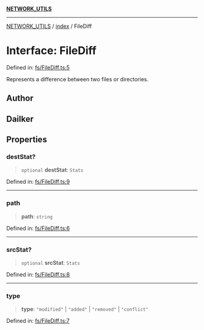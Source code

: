 [**NETWORK_UTILS**](../../README.md)

***

[NETWORK_UTILS](../../README.md) / [index](../README.md) / FileDiff

# Interface: FileDiff

Defined in: [fs/FileDiff.ts:5](https://github.com/dailker/everyutil-js/blob/b3e269da55b7d96c15eb37e98c5c4f6b94f05f6f/src/fs/FileDiff.ts#L5)

Represents a difference between two files or directories.

## Author

## Dailker

## Properties

### destStat?

> `optional` **destStat**: `Stats`

Defined in: [fs/FileDiff.ts:9](https://github.com/dailker/everyutil-js/blob/b3e269da55b7d96c15eb37e98c5c4f6b94f05f6f/src/fs/FileDiff.ts#L9)

***

### path

> **path**: `string`

Defined in: [fs/FileDiff.ts:6](https://github.com/dailker/everyutil-js/blob/b3e269da55b7d96c15eb37e98c5c4f6b94f05f6f/src/fs/FileDiff.ts#L6)

***

### srcStat?

> `optional` **srcStat**: `Stats`

Defined in: [fs/FileDiff.ts:8](https://github.com/dailker/everyutil-js/blob/b3e269da55b7d96c15eb37e98c5c4f6b94f05f6f/src/fs/FileDiff.ts#L8)

***

### type

> **type**: `"modified"` \| `"added"` \| `"removed"` \| `"conflict"`

Defined in: [fs/FileDiff.ts:7](https://github.com/dailker/everyutil-js/blob/b3e269da55b7d96c15eb37e98c5c4f6b94f05f6f/src/fs/FileDiff.ts#L7)
